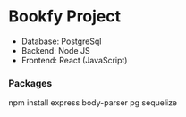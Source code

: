 # Bookfy Project

- Database: PostgreSql
- Backend: Node JS
- Frontend: React (JavaScript)

### Packages
npm install express body-parser pg sequelize